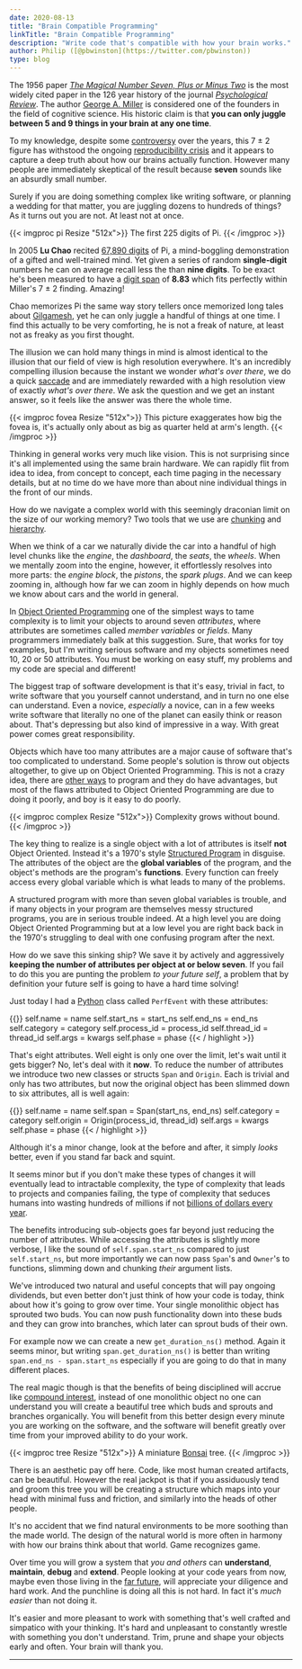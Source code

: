 ```yaml
---
date: 2020-08-13
title: "Brain Compatible Programming"
linkTitle: "Brain Compatible Programming"
description: "Write code that's compatible with how your brain works."
author: Philip ([@pbwinston](https://twitter.com/pbwinston))
type: blog
---
```


The 1956 paper *[The Magical Number Seven, Plus or Minus
Two](http://psychclassics.yorku.ca/Miller/)* is the most widely cited paper
in the 126 year history of the journal *[Psychological
Review](https://en.wikipedia.org/wiki/Psychological_Review)*. The author
[George A. Miller](https://en.wikipedia.org/wiki/George_Armitage_Miller) is
considered one of the founders in the field of cognitive science. His
historic claim is that **you can only juggle between 5 and 9 things in your
brain at any one time**.

To my knowledge, despite some
[controversy](https://www.ncbi.nlm.nih.gov/pmc/articles/PMC4486516/) over
the years, this 7 &#x00B1; 2 figure has withstood the ongoing
[reproducibility
crisis](https://www.nature.com/news/1-500-scientists-lift-the-lid-on-reproducibility-1.19970)
and it appears to capture a deep truth about how our brains actually
function. However many people are immediately skeptical of the result
because **seven** sounds like an absurdly small number.

Surely if you are doing something complex like writing software, or
planning a wedding for that matter, you are juggling dozens to hundreds of
things? As it turns out you are not. At least not at once.

{{< imgproc pi Resize "512x">}}
The first 225 digits of Pi.
{{< /imgproc >}}

In 2005 **Lu Chao** recited [67,890
digits](https://www.livescience.com/50134-pi-day-memory-experts.html) of
Pi, a mind-boggling demonstration of a gifted and well-trained mind. Yet
given a series of random **single-digit** numbers he can on average recall
less the than **nine digits**. To be exact he's been measured to have a
[digit span](https://en.wikipedia.org/wiki/Memory_span#Digit-span) of
**8.83** which fits perfectly within Miller's 7 &#x00B1; 2 finding.
Amazing!

Chao memorizes Pi the same way story tellers once memorized long tales
about [Gilgamesh](https://en.wikipedia.org/wiki/Gilgamesh), yet he can only
juggle a handful of things at one time. I find this actually to be very
comforting, he is not a freak of nature, at least not as freaky as you
first thought.

The illusion we can hold many things in mind is almost identical to the
illusion that our field of view is high resolution everywhere. It's an
incredibly compelling illusion because the instant we wonder _what's over
there_, we do a quick [saccade](https://en.wikipedia.org/wiki/Saccade) and
are immediately rewarded with a high resolution view of exactly _what's
over there_. We ask the question and we get an instant answer, so it feels
like the answer was there the whole time.

{{< imgproc fovea Resize "512x">}} This picture exaggerates how big the
fovea is, it's actually only about as big as quarter held at arm's length.
{{< /imgproc >}}

Thinking in general works very much like vision. This is not surprising
since it's all implemented using the same brain hardware. We can rapidly
flit from idea to idea, from concept to concept, each time paging in the
necessary details, but at no time do we have more than about nine
individual things in the front of our minds.

How do we navigate a complex world with this seemingly draconian limit on
the size of our working memory? Two tools that we use are
[chunking](https://en.wikipedia.org/wiki/Chunking_(psychology)) and
[hierarchy](https://en.wikipedia.org/wiki/Hierarchy).

When we think of a car we naturally divide the car into a handful of high
level chunks like the _engine_, the _dashboard_, the _seats_, the _wheels_.
When we mentally zoom into the engine, however, it effortlessly resolves
into more parts: the _engine block_, the _pistons_, the _spark plugs_. And
we can keep zooming in, although how far we can zoom in highly depends on
how much we know about cars and the world in general.

In [Object Oriented
Programming](https://en.wikipedia.org/wiki/Object-oriented_programming) one
of the simplest ways to tame complexity is to limit your objects to around
seven _attributes_, where attributes are sometimes called _member
variables_ or _fields_. Many programmers immediately balk at this
suggestion. Sure, that works for toy examples, but I'm writing serious
software and my objects sometimes need 10, 20 or 50 attributes. You must be
working on easy stuff, my problems and my code are special and different!

The biggest trap of software development is that it's easy, trivial in
fact, to write software that you yourself cannot understand, and in turn no
one else can understand. Even a novice, _especially_ a novice, can in a few
weeks write software that literally no one of the planet can easily think
or reason about. That's depressing but also kind of impressive in a way.
With great power comes great responsibility.

Objects which have too many attributes are a major cause of software that's
too complicated to understand. Some people's solution is throw out objects
altogether, to give up on Object Oriented Programming. This is not a crazy
idea, there are [other ways](/resources/technical/programming/functional/)
to program and they do have advantages, but most of the flaws attributed to
Object Oriented Programming are due to doing it poorly, and boy is it easy
to do poorly.

{{< imgproc complex Resize "512x">}}
Complexity grows without bound.
{{< /imgproc >}}

The key thing to realize is a single object with a lot of attributes is
itself **not** Object Oriented. Instead it's a 1970's style [Structured
Program](https://en.wikipedia.org/wiki/Structured_programming) in disguise.
The attributes of the object are the **global variables** of the program,
and the object's methods are the program's **functions**. Every function
can freely access every global variable which is what leads to many of the
problems.

A structured program with more than seven global variables is trouble, and
if many objects in your program are themselves messy structured programs,
you are in serious trouble indeed. At a high level you are doing Object
Oriented Programming but at a low level you are right back back in the
1970's struggling to deal with one confusing program after the next.

How do we save this sinking ship? We save it by actively and aggressively
**keeping the number of attributes per object at or below seven**. If you
fail to do this you are punting the problem _to your future self_, a
problem that by definition your future self is going to have a hard time
solving!

Just today I had a [Python](https://www.python.org/) class called
`PerfEvent` with these attributes:

{{<highlight python>}}
        self.name = name
        self.start_ns = start_ns
        self.end_ns = end_ns
        self.category = category
        self.process_id = process_id
        self.thread_id = thread_id
        self.args = kwargs
        self.phase = phase
{{< / highlight >}}

That's eight attributes. Well eight is only one over the limit, let's wait
until it gets bigger?  No, let's deal with it **now**. To reduce the number
of attributes we introduce two new classes or structs `Span` and `Origin`.
Each is trivial and only has two attributes, but now the original object
has been slimmed down to six attributes, all is well again:

{{<highlight python>}}
        self.name = name
        self.span = Span(start_ns, end_ns)
        self.category = category
        self.origin = Origin(process_id, thread_id)
        self.args = kwargs
        self.phase = phase
{{< / highlight >}}

Although it's a minor change, look at the before and after, it simply
_looks_ better, even if you stand far back and squint.

It seems minor but if you don't make these types of changes it will
eventually lead to intractable complexity, the type of complexity that
leads to projects and companies failing, the type of complexity that
seduces humans into wasting hundreds of millions if not [billions of
dollars every
year](https://spectrum.ieee.org/computing/software/why-software-fails).

The benefits introducing sub-objects goes far beyond just reducing the
number of attributes. While accessing the attributes is slightly more
verbose, I like the sound of `self.span.start_ns` compared to just
`self.start_ns`, but more importantly we can now pass `Span`'s and
`Owner`'s to functions, slimming down and chunking _their_ argument lists.

We've introduced two natural and useful concepts that will pay ongoing
dividends, but even better don't just think of how your code is today,
think about how it's going to grow over time. Your single monolithic object
has sprouted two buds. You can now push functionality down into these buds
and they can grow into branches, which later can sprout buds of their own.

For example now we can create a new `get_duration_ns()` method. Again it
seems minor, but writing `span.get_duration_ns()` is better than writing
`span.end_ns - span.start_ns` especially if you are going to do that in
many different places.

The real magic though is that the benefits of being disciplined will accrue
like [compound interest](https://youtu.be/GtaoP0skPWc), instead of one
monolithic object no one can understand you will create a beautiful tree
which buds and sprouts and branches organically. You will benefit from this
better design every minute you are working on the software, and the
software will benefit greatly over time from your improved ability to do
your work.

{{< imgproc tree Resize "512x">}} 
A miniature <a href="https://en.wikipedia.org/wiki/Bonsai">Bonsai</a> tree.
{{< /imgproc >}}

There is an aesthetic pay off here. Code, like most human created
artifacts, can be beautiful. However the real jackpot is that if you
assiduously tend and groom this tree you will be creating a structure which
maps into your head with minimal fuss and friction, and similarly into the
heads of other people.

It's no accident that we find natural environments to be more soothing than
the made world. The design of the natural world is more often in harmony
with how our brains think about that world. Game recognizes game.

Over time you will grow a system that _you and others_ can **understand**,
**maintain**, **debug** and **extend**. People looking at your code years
from now, maybe even those living in the [far
future](https://archiveprogram.github.com/), will appreciate your diligence
and hard work. And the punchline is doing all this is not hard. In fact
it's _much easier_ than not doing it.

It's easier and more pleasant to work with something that's well crafted
and simpatico with your thinking. It's hard and unpleasant to constantly
wrestle with something you don't understand. Trim, prune and shape your
objects early and often. Your brain will thank you.

<hr>